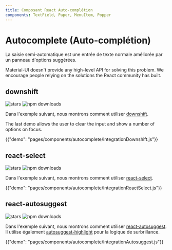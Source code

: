 ```yaml
---
title: Composant React Auto-complétion
components: TextField, Paper, MenuItem, Popper
---
```


# Autocomplete (Auto-complétion)

<p class="description">La saisie semi-automatique est une entrée de texte normale améliorée par un panneau d'options suggérées.</p>

Material-UI doesn't provide any high-level API for solving this problem. We encourage people relying on the solutions the React community has built.

## downshift

![stars](https://img.shields.io/github/stars/paypal/downshift.svg?style=social&label=Stars) ![npm downloads](https://img.shields.io/npm/dm/downshift.svg)

Dans l'exemple suivant, nous montrons comment utiliser [downshift](https://github.com/downshift-js/downshift).

The last demo allows the user to clear the input and show a number of options on focus.

{{"demo": "pages/components/autocomplete/IntegrationDownshift.js"}}

## react-select

![stars](https://img.shields.io/github/stars/JedWatson/react-select.svg?style=social&label=Stars) ![npm downloads](https://img.shields.io/npm/dm/react-select.svg)

Dans l'exemple suivant, nous montrons comment utiliser [react-select](https://github.com/JedWatson/react-select).

{{"demo": "pages/components/autocomplete/IntegrationReactSelect.js"}}

## react-autosuggest

![stars](https://img.shields.io/github/stars/moroshko/react-autosuggest.svg?style=social&label=Stars) ![npm downloads](https://img.shields.io/npm/dm/react-autosuggest.svg)

Dans l'exemple suivant, nous montrons comment utiliser [react-autosuggest](https://github.com/moroshko/react-autosuggest). Il utilise également [autosuggest-highlight](https://www.npmjs.com/package/autosuggest-highlight) pour la logique de surbrillance.

{{"demo": "pages/components/autocomplete/IntegrationAutosuggest.js"}}